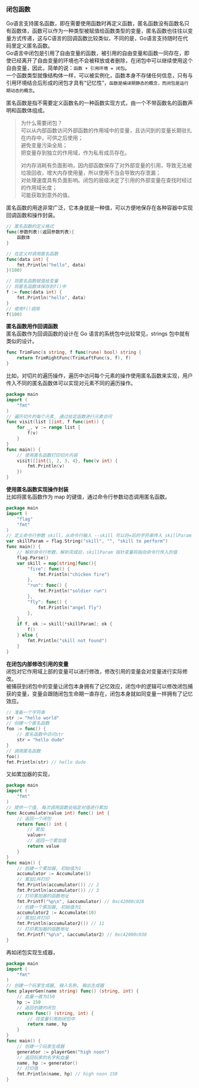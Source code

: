 
### 闭包函数
Go语言支持匿名函数，即在需要使用函数时再定义函数，匿名函数没有函数名只有函数体，函数可以作为一种类型被赋值给函数类型的变量，匿名函数也往往以变量方式传递，这与C语言的回调函数比较类似，不同的是，Go语言支持随时在代码里定义匿名函数。  
Go语言中闭包是引用了自由变量的函数，被引用的自由变量和函数一同存在，即使已经离开了自由变量的环境也不会被释放或者删除，在闭包中可以继续使用这个自由变量，因此，简单的说：`函数 + 引用环境 = 闭包`。  
一个函数类型就像结构体一样，可以被实例化，函数本身不存储任何信息，只有与引用环境结合后形成的闭包才具有“记忆性”，`函数是编译期静态的概念，而闭包是运行期动态的概念`。  

匿名函数是指不需要定义函数名的一种函数实现方式，由一个不带函数名的函数声明和函数体组成。
> 为什么需要闭包？  
> 可以从内部函数访问外部函数的作用域中的变量，且访问到的变量长期驻扎在内存中，可供之后使用；  
> 避免变量污染全局；  
> 把变量存到独立的作用域，作为私有成员存在。  
> 
> 对内存消耗有负面影响，因内部函数保存了对外部变量的引用，导致无法被垃圾回收，增大内存使用量，所以使用不当会导致内存泄漏；  
> 对处理速度具有负面影响。闭包的层级决定了引用的外部变量在查找时经过的作用域长度；  
> 可能获取到意外的值。  

匿名函数的用途非常广泛，它本身就是一种值，可以方便地保存在各种容器中实现回调函数和操作封装。  
```go
// 匿名函数的定义格式
func(参数列表)(返回参数列表){
    函数体
}

// 在定义时调用匿名函数
func(data int) {
    fmt.Println("hello", data)
}(100)

// 将匿名函数赋值给变量
// 将匿名函数体保存到f()中
f := func(data int) {
    fmt.Println("hello", data)
}
// 使用f()调用
f(100)
```

**匿名函数用作回调函数**  
匿名函数作为回调函数的设计在 Go 语言的系统包中比较常见，strings 包中就有类似的设计。  
```go
func TrimFunc(s string, f func(rune) bool) string {
    return TrimRightFunc(TrimLeftFunc(s, f), f)
}
```

比如，对切片的遍历操作，遍历中访问每个元素的操作使用匿名函数来实现，用户传入不同的匿名函数体可以实现对元素不同的遍历操作。  
```go
package main
import (
    "fmt"
)
// 遍历切片的每个元素, 通过给定函数进行元素访问
func visit(list []int, f func(int)) {
    for _, v := range list {
        f(v)
    }
}
func main() {
    // 使用匿名函数打印切片内容
    visit([]int{1, 2, 3, 4}, func(v int) {
        fmt.Println(v)
    })
}
```

**使用匿名函数实现操作封装**  
比如将匿名函数作为 map 的键值，通过命令行参数动态调用匿名函数。  
```go
package main
import (
    "flag"
    "fmt"
)
// 定义命令行参数 skill，从命令行输入 --skill 可以将=后的字符串传入 skillParam 指针变量
var skillParam = flag.String("skill", "", "skill to perform")
func main() {
    // 解析命令行参数，解析完成后，skillParam 指针变量将指向命令行传入的值
    flag.Parse()
    var skill = map[string]func(){
        "fire": func() {
            fmt.Println("chicken fire")
        },
        "run": func() {
            fmt.Println("soldier run")
        },
        "fly": func() {
            fmt.Println("angel fly")
        },
    }
    if f, ok := skill[*skillParam]; ok {
        f()
    } else {
        fmt.Println("skill not found")
    }
}
```

**在闭包内部修改引用的变量**  
闭包对它作用域上部的变量可以进行修改，修改引用的变量会对变量进行实际修改。  
被捕获到闭包中的变量让闭包本身拥有了记忆效应，闭包中的逻辑可以修改闭包捕获的变量，变量会跟随闭包生命期一直存在，闭包本身就如同变量一样拥有了记忆效应。  
```go
// 准备一个字符串
str := "hello world"
// 创建一个匿名函数
foo := func() {
    // 匿名函数中访问str
    str = "hello dude"
}
// 调用匿名函数
foo()
fmt.Println(str) // hello dude
```

又如累加器的实现，
```go
package main
import (
    "fmt"
)
// 提供一个值, 每次调用函数会指定对值进行累加
func Accumulate(value int) func() int {
    // 返回一个闭包
    return func() int {
        // 累加
        value++
        // 返回一个累加值
        return value
    }
}
func main() {
    // 创建一个累加器, 初始值为1
    accumulator := Accumulate(1)
    // 累加1并打印
    fmt.Println(accumulator()) // 2
    fmt.Println(accumulator()) // 3
    // 打印累加器的函数地址
    fmt.Printf("%p\n", &accumulator) // 0xc42000c028
    // 创建一个累加器, 初始值为1
    accumulator2 := Accumulate(10) 
    // 累加1并打印
    fmt.Println(accumulator2()) // 11
    // 打印累加器的函数地址
    fmt.Printf("%p\n", &accumulator2) // 0xc42000c038
}
```

再如闭包实现生成器，
```go
package main
import (
    "fmt"
)
// 创建一个玩家生成器, 输入名称, 输出生成器
func playerGen(name string) func() (string, int) {
    // 血量一直为150
    hp := 150
    // 返回创建的闭包
    return func() (string, int) {
        // 将变量引用到闭包中
        return name, hp
    }
}
func main() {
    // 创建一个玩家生成器
    generator := playerGen("high noon")
    // 返回玩家的名字和血量
    name, hp := generator()
    // 打印值
    fmt.Println(name, hp) // high noon 150
}
```

